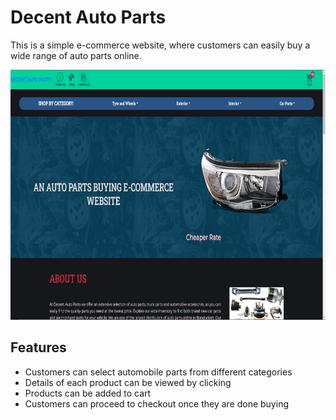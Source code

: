 # Decent Auto Parts
This is a simple e-commerce website, where customers can easily buy a wide range of auto parts online.

<img src="assets/images/website-images/Image.png" height="400" width="600">

## Features

- Customers can select automobile parts from different categories
- Details of each product can be viewed by clicking
- Products can be added to cart
- Customers can proceed to checkout once they are done buying

